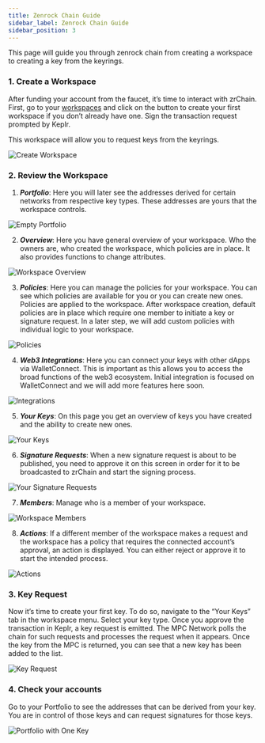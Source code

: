 ```yaml
---
title: Zenrock Chain Guide 
sidebar_label: Zenrock Chain Guide
sidebar_position: 3
---
```


This page will guide you through zenrock chain from creating a workspace to creating a key from the keyrings. 

### 1. Create a Workspace

After funding your account from the faucet, it’s time to interact with zrChain. First, go to your [workspaces](https://gardia.zenrocklabs.io/workspaces) and click on the button to create your first workspace if you don’t already have one. Sign the transaction request prompted by Keplr.

This workspace will allow you to request keys from the keyrings. 

![Create Workspace](../../static/img/create-workspace.png)

### 2. Review the Workspace

1. ***Portfolio***: Here you will later see the addresses derived for certain networks from respective key types. These addresses are yours that the workspace controls. 

![Empty Portfolio](../../static/img/empty-portfolio.png)

2. ***Overview***: Here you have general overview of your workspace. Who the owners are, who created the workspace, which policies are in place. It also provides functions to change attributes.

![Workspace Overview](../../static/img/workspace-overview.png)

3. ***Policies***: Here you can manage the policies for your workspace. You can see which policies are available for you or you can create new ones. 
Policies are applied to the workspace. After workspace creation, default policies are in place which require one member to initiate a key or signature request. In a later step, we will add custom policies with individual logic to your workspace. 

![Policies](../../static/img/policies.png)

4. ***Web3 Integrations***: Here you can connect your keys with other dApps via WalletConnect. This is important as this allows you to access the broad functions of the web3 ecosystem. Initial integration is focused on WalletConnect and we will add more features here soon.

![Integrations](../../static/img/web3-integrations.png)


5. ***Your Keys***: On this page you get an overview of keys you have created and the ability to create new ones.

![Your Keys](../../static/img/keys.png)


6. ***Signature Requests***: When a new signature request is about to be published, you need to approve it on this screen in order for it to be broadcasted to zrChain and start the signing process.

![Your Signature Requests](../../static/img/sign-requests.png)

7. ***Members***: Manage who is a member of your workspace.

![Workspace Members](../../static/img/members.png)

8. ***Actions***: If a different member of the workspace makes a request and the workspace has a policy that requires the connected account’s approval, an action is displayed. You can either reject or approve it to start the intended process. 

![Actions](../../static/img/actions.png)

### 3. Key Request

Now it’s time to create your first key. To do so, navigate to the “Your Keys” tab in the workspace menu. Select your key type. Once you approve the transaction in Keplr, a key request is emitted. The MPC Network polls the chain for such requests and processes the request when it appears. Once the key from the MPC is returned, you can see that a new key has been added to the list. 

![Key Request](../../static/img/key-request.png)

### 4. Check your accounts

Go to your Portfolio to see the addresses that can be derived from your key. You are in control of those keys and can request signatures for those keys.

![Portfolio with One Key](../../static/img/portfolio-key-1.png)